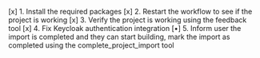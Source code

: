 [x] 1. Install the required packages
[x] 2. Restart the workflow to see if the project is working
[x] 3. Verify the project is working using the feedback tool
[x] 4. Fix Keycloak authentication integration
[•] 5. Inform user the import is completed and they can start building, mark the import as completed using the complete_project_import tool